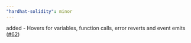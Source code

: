 ```yaml
---
"hardhat-solidity": minor
---
```


added - Hovers for variables, function calls, error reverts and event emits ([#62](https://github.com/NomicFoundation/hardhat-vscode/issues/62))
